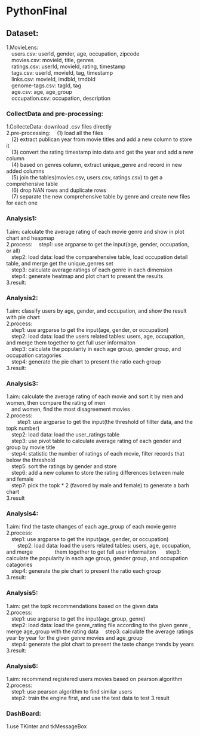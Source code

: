 # PythonFinal

## Dataset:  
  1.MovieLens:  
  &emsp;users.csv: userId, gender, age, occupation, zipcode  
  &emsp;movies.csv: movieId, title, genres  
  &emsp;ratings.csv: userId, movieId, rating, timestamp  
  &emsp;tags.csv: userId, movieId, tag, timestamp  
  &emsp;links.csv: movieId, imdbId, tmdbId  
  &emsp;genome-tags.csv: tagId, tag  
  &emsp;age.csv: age, age_group  
  &emsp;occupation.csv: occupation, description  
  
### CollectData and pre-processing:    
  1.CollecteData: download .csv files directly  
  2.pre-processing: 
  &emsp;(1) load all the files    
  &emsp;(2) extract publican year from movie titles and add a new column to store it  
  &emsp;(3) convert the rating timestamp into data and get the year and add a new column  
  &emsp;(4) based on genres column, extract unique_genre and record in new added columns  
  &emsp;(5) join the tables(movies.csv, users.csv, ratings.csv) to get a comprehensive table  
  &emsp;(6) drop NAN rows and duplicate rows  
  &emsp;(7) separate the new comprehensive table by genre and create new files for each one  
### Analysis1:  
  1.aim: calculate the average rating of each movie genre and show in plot chart and heapmap  
  2.process: 
      &emsp;step1: use argparse to get the input(age, gender, occupation, or all)  
      &emsp;step2: load data: load the comparehensive table, load occupation detail table, and merge
               get the unique_genres set  
      &emsp;step3: calculate average ratings of each genre in each dimension  
      &emsp;step4: generate heatmap and plot chart to present the results  
  3.result:   
        
### Analysis2:  
  1.aim: classify users by age, gender, and occupation, and show the result with pie chart  
  2.process:  
      &emsp;step1: use argparse to get the input(age, gender, or occupation)   
      &emsp;step2: load data: load the users related tables: users, age, occupation, and merge
               them together to get full user informaiton  
      &emsp;step3: calculate the popularity in each age group, gender group, and occupation catagories   
      &emsp;step4: generate the pie chart to present the ratio each group  
  3.result:  
  
### Analysis3:  
  1.aim: calculate the average rating of each movie and sort it by men and women, then compare the rating of men  
  &emsp;and women, find the most disagreement movies  
  2.process:  
      &emsp;step1: use argparse to get the input(the threshold of fillter data, and the topk number)  
      &emsp;step2: load data: load the user_ratings table  
      &emsp;step3: use pivot table to calculate average rating of each gender and group by movie title   
      &emsp;step4: statistic the number of ratings of each movie, filter records that below the threshold   
      &emsp;step5: sort the ratings by gender and store   
      &emsp;step6: add a new column to store the rating differences between male and female   
      &emsp;step7: pick the topk * 2 (favored by male and female) to generate a barh chart  
  3.result  
  
  
### Analysis4:  
  1.aim: find the taste changes of each age_group of each movie genre  
  2.process:   
      &emsp;step1: use argparse to get the input(age, gender, or occupation)  
      &emsp;step2: load data: load the users related tables: users, age, occupation, and merge
               them together to get full user informaiton  
      &emsp;step3: calculate the popularity in each age group, gender group, and occupation catagories   
      &emsp;step4: generate the pie chart to present the ratio each group  
  3.result:  
  
### Analysis5:  
  1.aim: get the topk recommendations based on the given data  
  2.process:  
      &emsp;step1: use argparse to get the input(age_group, genre)  
      &emsp;step2: load data: load the genre_rating file according to the given genre , merge age_group with the rating data
      &emsp;step3: calculate the average ratings year by year for the given genre movies and age_group   
      &emsp;step4: generate the plot chart to present the taste change trends by years   
  3.result:  
  
### Analysis6:  
  1.aim: recommend registered users movies based on pearson algorithm  
  2.process:  
      &emsp;step1: use pearson algorithm to find similar users  
      &emsp;step2: train the engine first, and use the test data to test
  3.result

### DashBoard:  
  1.use TKinter and tkMessageBox  
